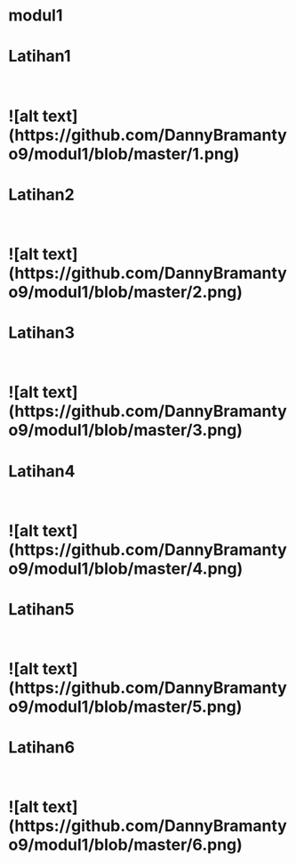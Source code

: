 # modul1
<h1>Latihan1 <h1><br>
![alt text](https://github.com/DannyBramantyo9/modul1/blob/master/1.png)
<br>
<h1>Latihan2<h1> <br>
![alt text](https://github.com/DannyBramantyo9/modul1/blob/master/2.png)
<br>
<h1>Latihan3<h1> <br>
![alt text](https://github.com/DannyBramantyo9/modul1/blob/master/3.png)
<br>
<h1>Latihan4<h1> <br>
![alt text](https://github.com/DannyBramantyo9/modul1/blob/master/4.png)
<br>
<h1>Latihan5<h1> <br>
![alt text](https://github.com/DannyBramantyo9/modul1/blob/master/5.png)
<br>
<h1>Latihan6<h1> <br>
![alt text](https://github.com/DannyBramantyo9/modul1/blob/master/6.png)
<br>
